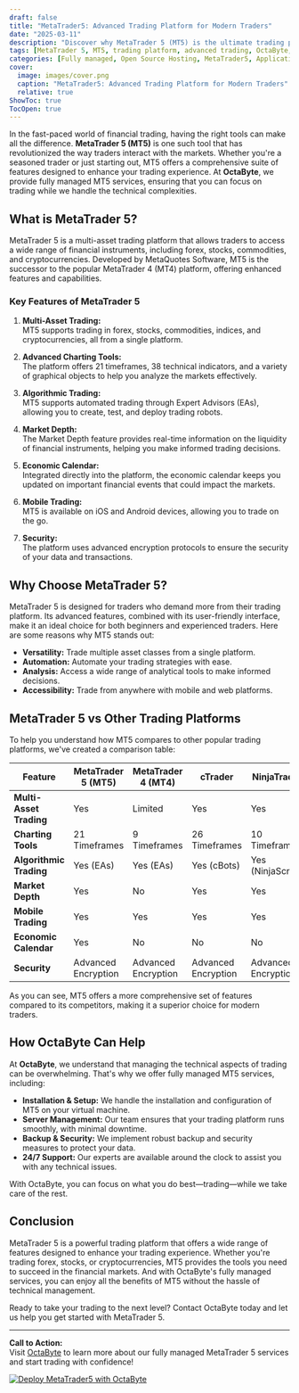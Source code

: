```yaml
---
draft: false
title: "MetaTrader5: Advanced Trading Platform for Modern Traders"
date: "2025-03-11"
description: "Discover why MetaTrader 5 (MT5) is the ultimate trading platform for modern traders. Learn about its advanced features, benefits, and how it compares to other trading platforms. OctaByte offers fully managed MT5 services, so you can focus on trading while we handle the technical details."
tags: [MetaTrader 5, MT5, trading platform, advanced trading, OctaByte, managed trading services, trading software, MT5 vs other platforms, automated trading, financial markets]
categories: [Fully managed, Open Source Hosting, MetaTrader5, Applications, Others]
cover:
  image: images/cover.png
  caption: "MetaTrader5: Advanced Trading Platform for Modern Traders"
  relative: true
ShowToc: true
TocOpen: true
---
```



In the fast-paced world of financial trading, having the right tools can make all the difference. **MetaTrader 5 (MT5)** is one such tool that has revolutionized the way traders interact with the markets. Whether you're a seasoned trader or just starting out, MT5 offers a comprehensive suite of features designed to enhance your trading experience. At **OctaByte**, we provide fully managed MT5 services, ensuring that you can focus on trading while we handle the technical complexities.

## What is MetaTrader 5?

MetaTrader 5 is a multi-asset trading platform that allows traders to access a wide range of financial instruments, including forex, stocks, commodities, and cryptocurrencies. Developed by MetaQuotes Software, MT5 is the successor to the popular MetaTrader 4 (MT4) platform, offering enhanced features and capabilities.

### Key Features of MetaTrader 5

1. **Multi-Asset Trading:**  
   MT5 supports trading in forex, stocks, commodities, indices, and cryptocurrencies, all from a single platform.

2. **Advanced Charting Tools:**  
   The platform offers 21 timeframes, 38 technical indicators, and a variety of graphical objects to help you analyze the markets effectively.

3. **Algorithmic Trading:**  
   MT5 supports automated trading through Expert Advisors (EAs), allowing you to create, test, and deploy trading robots.

4. **Market Depth:**  
   The Market Depth feature provides real-time information on the liquidity of financial instruments, helping you make informed trading decisions.

5. **Economic Calendar:**  
   Integrated directly into the platform, the economic calendar keeps you updated on important financial events that could impact the markets.

6. **Mobile Trading:**  
   MT5 is available on iOS and Android devices, allowing you to trade on the go.

7. **Security:**  
   The platform uses advanced encryption protocols to ensure the security of your data and transactions.

## Why Choose MetaTrader 5?

MetaTrader 5 is designed for traders who demand more from their trading platform. Its advanced features, combined with its user-friendly interface, make it an ideal choice for both beginners and experienced traders. Here are some reasons why MT5 stands out:

- **Versatility:** Trade multiple asset classes from a single platform.
- **Automation:** Automate your trading strategies with ease.
- **Analysis:** Access a wide range of analytical tools to make informed decisions.
- **Accessibility:** Trade from anywhere with mobile and web platforms.

## MetaTrader 5 vs Other Trading Platforms

To help you understand how MT5 compares to other popular trading platforms, we've created a comparison table:

| Feature                | MetaTrader 5 (MT5) | MetaTrader 4 (MT4) | cTrader       | NinjaTrader   |
|------------------------|--------------------|--------------------|---------------|---------------|
| **Multi-Asset Trading**| Yes                | Limited            | Yes           | Yes           |
| **Charting Tools**     | 21 Timeframes      | 9 Timeframes       | 26 Timeframes | 10 Timeframes |
| **Algorithmic Trading**| Yes (EAs)          | Yes (EAs)          | Yes (cBots)   | Yes (NinjaScript) |
| **Market Depth**       | Yes                | No                 | Yes           | Yes           |
| **Mobile Trading**     | Yes                | Yes                | Yes           | Yes           |
| **Economic Calendar**  | Yes                | No                 | No            | No            |
| **Security**           | Advanced Encryption| Advanced Encryption| Advanced Encryption | Advanced Encryption |

As you can see, MT5 offers a more comprehensive set of features compared to its competitors, making it a superior choice for modern traders.

## How OctaByte Can Help

At **OctaByte**, we understand that managing the technical aspects of trading can be overwhelming. That's why we offer fully managed MT5 services, including:

- **Installation & Setup:** We handle the installation and configuration of MT5 on your virtual machine.
- **Server Management:** Our team ensures that your trading platform runs smoothly, with minimal downtime.
- **Backup & Security:** We implement robust backup and security measures to protect your data.
- **24/7 Support:** Our experts are available around the clock to assist you with any technical issues.

With OctaByte, you can focus on what you do best—trading—while we take care of the rest.

## Conclusion

MetaTrader 5 is a powerful trading platform that offers a wide range of features designed to enhance your trading experience. Whether you're trading forex, stocks, or cryptocurrencies, MT5 provides the tools you need to succeed in the financial markets. And with OctaByte's fully managed services, you can enjoy all the benefits of MT5 without the hassle of technical management.

Ready to take your trading to the next level? Contact OctaByte today and let us help you get started with MetaTrader 5.

---

**Call to Action:**  
Visit [OctaByte](https://octabyte.io) to learn more about our fully managed MetaTrader 5 services and start trading with confidence!

[![Deploy MetaTrader5 with OctaByte](/images/deploy-on-octabyte.png)](https://octabyte.io/fully-managed-open-source-services/applications/others/metatrader5)